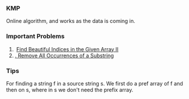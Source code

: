 

### KMP
Online algorithm, and works as the data is coming in.


### Important Problems
1.  [Find Beautiful Indices in the Given Array II](https://leetcode.com/problems/find-beautiful-indices-in-the-given-array-ii/)
2. [. Remove All Occurrences of a Substring](https://leetcode.com/problems/remove-all-occurrences-of-a-substring/)



### Tips
For finding a string f in a source string s. We first do a pref array of f and then on s, where in s we don't need the prefix array.